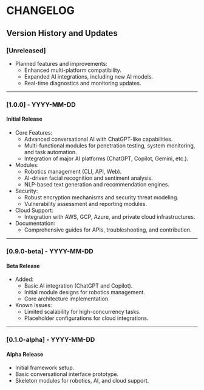 # CHANGELOG

## Version History and Updates

### [Unreleased]
- Planned features and improvements:
  - Enhanced multi-platform compatibility.
  - Expanded AI integrations, including new AI models.
  - Real-time diagnostics and monitoring updates.

---

### [1.0.0] - YYYY-MM-DD
#### Initial Release
- Core Features:
  - Advanced conversational AI with ChatGPT-like capabilities.
  - Multi-functional modules for penetration testing, system monitoring, and task automation.
  - Integration of major AI platforms (ChatGPT, Copilot, Gemini, etc.).
- Modules:
  - Robotics management (CLI, API, Web).
  - AI-driven facial recognition and sentiment analysis.
  - NLP-based text generation and recommendation engines.
- Security:
  - Robust encryption mechanisms and security threat modeling.
  - Vulnerability assessment and reporting modules.
- Cloud Support:
  - Integration with AWS, GCP, Azure, and private cloud infrastructures.
- Documentation:
  - Comprehensive guides for APIs, troubleshooting, and contribution.

---

### [0.9.0-beta] - YYYY-MM-DD
#### Beta Release
- Added:
  - Basic AI integration (ChatGPT and Copilot).
  - Initial module designs for robotics management.
  - Core architecture implementation.
- Known Issues:
  - Limited scalability for high-concurrency tasks.
  - Placeholder configurations for cloud integrations.

---

### [0.1.0-alpha] - YYYY-MM-DD
#### Alpha Release
- Initial framework setup.
- Basic conversational interface prototype.
- Skeleton modules for robotics, AI, and cloud support.

